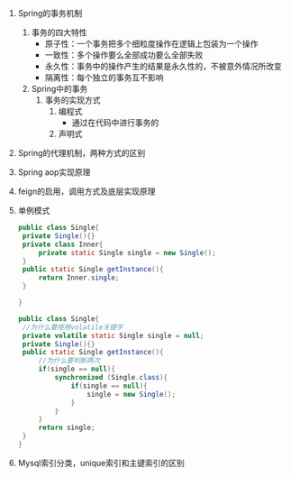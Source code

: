 1. Spring的事务机制

   1. 事务的四大特性
      - 原子性：一个事务把多个细粒度操作在逻辑上包装为一个操作
      - 一致性：多个操作要么全部成功要么全部失败
      - 永久性：事务中的操作产生的结果是永久性的，不被意外情况所改变
      - 隔离性：每个独立的事务互不影响
   2. Spring中的事务
      1. 事务的实现方式
         1. 编程式
            - 通过在代码中进行事务的
         2. 声明式

2. Spring的代理机制，两种方式的区别

3. Spring aop实现原理

4. feign的启用，调用方式及底层实现原理

5. 单例模式

   ```java
   public class Single{
   	private Single(){}
   	private class Inner{
   		private static Single single = new Single();
   	}
   	public static Single getInstance(){
   		return Inner.single;
   	}
   
   }
   
   public class Single{
   	//为什么要使用volatile关键字
   	private volatile static Single single = null;
   	private Single(){}
   	public static Single getInstance(){
   		//为什么要判断两次
   		if(single == null){
   			synchronized (Single.class){
   				if(single == null){
   					single = new Single();
   				}
   			}
   		}
   		return single;
   	}
   }
   ```

6. Mysql索引分类，unique索引和主键索引的区别
